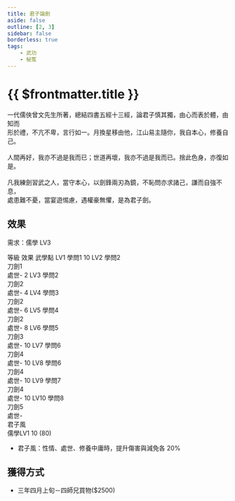 ```yaml
---
title: 君子論劍
aside: false
outline: [2, 3]
sidebar: false
borderless: true
tags:
    - 武功
    - 秘笈
---
```


# {{ $frontmatter.title }}

<BookItemIcon :size="`medium`" :needLink="false" :no="2003"></BookItemIcon>

一代儒俠曾文先生所著，總結四書五經十三經，論君子慎其獨，由心而表於體，由知而<br>形於禮，不亢不卑，言行如一。月換星移由他，江山易主隨你，我自本心，修養自己。
<br><br>
人間再好，我亦不過是我而已；世道再壞，我亦不過是我而已。捨此色身，亦復如是。
<br><br>
凡我練劍習武之人，當守本心，以劍鋒兩刃為鏡，不恥問亦求諸己，謙而自強不息，<br>
處患難不憂，當宴遊惕慮，遇權豪無懼，是為君子劍。
<br clear="all" />

## 效果

需求：儒學 LV3

<BTable :horizontal=true>
    <tr>
        <td>等級</td>
        <td>效果</td>
        <td>武學點</td>
    </tr>
    <tr>
        <td>LV1</td>
        <td>學問1</td>
        <td>10</td>
    </tr>
    <tr>
        <td>LV2</td>
        <td>學問2<br>刀劍1<br>處世-</td>
        <td>2</td>
    </tr>
    <tr>
        <td>LV3</td>
        <td>學問2<br>刀劍2<br>處世-</td>
        <td>4</td>
    </tr>
    <tr>
        <td>LV4</td>
        <td>學問3<br>刀劍2<br>處世-</td>
        <td>6</td>
    </tr>
    <tr>
        <td>LV5</td>
        <td>學問4<br>刀劍2<br>處世-</td>
        <td>8</td>
    </tr>
    <tr>
        <td>LV6</td>
        <td>學問5<br>刀劍3<br>處世-</td>
        <td>10</td>
    </tr>
    <tr>
        <td>LV7</td>
        <td>學問6<br>刀劍4<br>處世-</td>
        <td>10</td>
    </tr>
    <tr>
        <td>LV8</td>
        <td>學問6<br>刀劍4<br>處世-</td>
        <td>10</td>
    </tr>
    <tr>
        <td>LV9</td>
        <td>學問7<br>刀劍4<br>處世-</td>
        <td>10</td>
    </tr>
    <tr>
        <td>LV10</td>
        <td>學問8<br>刀劍5<br>處世-<br>君子風<br>儒學LV1</td>
        <td>10 (80)</td>
    </tr>
</BTable>

-   君子風：性情、處世、修養中庸時，提升傷害與減免各 20%

## 獲得方式

-   三年四月上旬－四師兄買物($2500)
